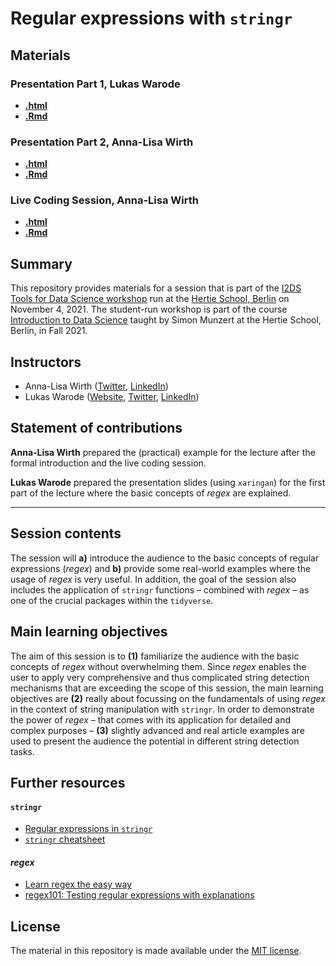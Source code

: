 # Regular expressions with `stringr`

## Materials
### Presentation Part 1, Lukas Warode
- [__.html__](https://raw.githack.com/intro-to-data-science-21-workshop/05-LukasWarode-Regex_with_stringr/main/regex-with-stringr_slides.html)
- [__.Rmd__](https://github.com/intro-to-data-science-21-workshop/05-LukasWarode-Regex_with_stringr/blob/main/regex-with-stringr_slides.Rmd)
### Presentation Part 2, Anna-Lisa Wirth
- [__.html__](https://raw.githack.com/intro-to-data-science-21-workshop/05-LukasWarode-Regex_with_stringr/main/more_complex_example_video_part_2.html)
- [__.Rmd__](https://github.com/intro-to-data-science-21-workshop/05-LukasWarode-Regex_with_stringr/blob/main/more_complex_example_video_part_2.Rmd)
### Live Coding Session, Anna-Lisa Wirth
- [__.html__](https://raw.githack.com/intro-to-data-science-21-workshop/05-LukasWarode-Regex_with_stringr/main/live_session.html)
- [__.Rmd__](https://github.com/intro-to-data-science-21-workshop/05-LukasWarode-Regex_with_stringr/blob/main/live_session.Rmd)

## Summary

This repository provides materials for a session that is part of the [I2DS Tools for Data Science workshop](https://github.com/intro-to-data-science-21-workshop) run at the [Hertie School, Berlin](https://www.hertie-school.org/en/) on November 4, 2021. The student-run workshop is part of the course [Introduction to Data Science](https://github.com/intro-to-data-science-21) taught by Simon Munzert at the Hertie School, Berlin, in Fall 2021.

## Instructors

- Anna-Lisa Wirth ([Twitter](https://twitter.com/annliwi), [LinkedIn](https://www.linkedin.com/in/annalisawirth-alw/))
- Lukas Warode ([Website](https://lwarode.github.io/), [Twitter](https://twitter.com/lukas_warode), [LinkedIn](https://www.linkedin.com/in/lukas-warode-64a84a1a3/))

## Statement of contributions

**Anna-Lisa Wirth** prepared the (practical) example for the lecture after the formal introduction and the live coding session.

**Lukas Warode** prepared the presentation slides (using `xaringan`) for the first part of the lecture where the basic concepts of *regex* are explained.

---

## Session contents

The session will **a)** introduce the audience to the basic concepts of regular expressions (*regex*) and **b)** provide some real-world examples where the usage of *regex* is very useful. In addition, the goal of the session also includes the application of `stringr` functions – combined with *regex* – as one of the crucial packages within the `tidyverse`. 

## Main learning objectives

The aim of this session is to **(1)** familiarize the audience with the basic concepts of *regex* without overwhelming them. Since *regex* enables the user to apply very comprehensive and thus complicated string detection mechanisms that are exceeding the scope of this session, the main learning objectives are **(2)** really about focussing on the fundamentals of using *regex* in the context of string manipulation with `stringr`. In order to demonstrate the power of *regex* – that comes with its application for detailed and complex purposes – **(3)** slightly advanced and real article examples are used to present the audience the potential in different string detection tasks.

## Further resources

#### `stringr`
- [Regular expressions in `stringr`](https://stringr.tidyverse.org/articles/regular-expressions.html)
- [`stringr` cheatsheet](https://github.com/rstudio/cheatsheets/blob/main/strings.pdf)

#### *regex*
- [Learn regex the easy way](https://github.com/ziishaned/learn-regex)
- [regex101: Testing regular expressions with explanations](https://regex101.com/)

## License

The material in this repository is made available under the [MIT license](http://opensource.org/licenses/mit-license.php). 
